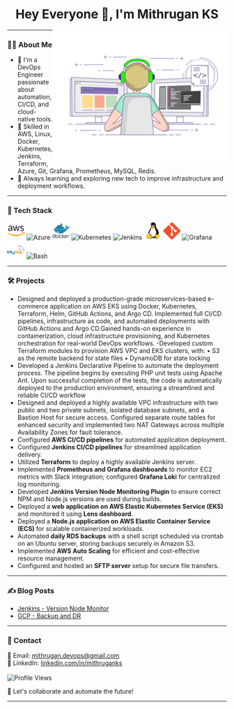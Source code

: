 <h1 align="center">Hey Everyone 👋, I'm Mithrugan KS</h1>

<img align="right" alt="Coding" width="400" src="https://raw.githubusercontent.com/devSouvik/devSouvik/master/gif3.gif">

---

### 👨‍💻 About Me

- 🔧 I'm a DevOps Engineer passionate about automation, CI/CD, and cloud-native tools.
- 🚀 Skilled in AWS, Linux, Docker, Kubernetes, Jenkins, Terraform, Azure, Git, Grafana, Prometheus, MySQL, Redis.
- 🎯 Always learning and exploring new tech to improve infrastructure and deployment workflows.

---

### 🧰 Tech Stack

<p align="left">
  <img src="https://raw.githubusercontent.com/devicons/devicon/master/icons/amazonwebservices/amazonwebservices-original-wordmark.svg" width="40" height="40" alt="AWS"/>
  <img src="https://www.vectorlogo.zone/logos/microsoft_azure/microsoft_azure-icon.svg" width="40" height="40" alt="Azure"/>
  <img src="https://raw.githubusercontent.com/devicons/devicon/master/icons/docker/docker-original-wordmark.svg" width="40" height="40" alt="Docker"/>
  <img src="https://www.vectorlogo.zone/logos/kubernetes/kubernetes-icon.svg" width="40" height="40" alt="Kubernetes"/>
  <img src="https://www.vectorlogo.zone/logos/jenkins/jenkins-icon.svg" width="40" height="40" alt="Jenkins"/>
  <img src="https://raw.githubusercontent.com/devicons/devicon/master/icons/linux/linux-original.svg" width="40" height="40" alt="Linux"/>
  <img src="https://raw.githubusercontent.com/devicons/devicon/master/icons/git/git-original.svg" width="40" height="40" alt="Git"/>
  <img src="https://www.vectorlogo.zone/logos/grafana/grafana-icon.svg" width="40" height="40" alt="Grafana"/>
  <img src="https://raw.githubusercontent.com/devicons/devicon/master/icons/mysql/mysql-original-wordmark.svg" width="40" height="40" alt="MySQL"/>
  <img src="https://www.vectorlogo.zone/logos/gnu_bash/gnu_bash-icon.svg" width="40" height="40" alt="Bash"/>
</p>

---

### 🛠️ Projects
-  Designed and deployed a production-grade microservices-based e-commerce application on AWS EKS using Docker, Kubernetes, Terraform, Helm, GitHub Actions, and Argo CD.
Implemented full CI/CD pipelines, infrastructure as code, and automated deployments with GitHub Actions and Argo CD.Gained hands-on experience in containerization, cloud infrastructure provisioning, and Kubernetes orchestration for real-world DevOps workflows.
-Developed custom Terraform modules to provision AWS VPC and EKS clusters, with:
• S3 as the remote backend for state files
• DynamoDB for state locking
-  Developed a Jenkins Declarative Pipeline to automate the deployment process. The pipeline begins by executing PHP unit tests using Apache Ant. Upon successful completion of the tests, the code is automatically deployed to the production environment, ensuring a streamlined and reliable CI/CD workflow
-  Designed and deployed a highly available VPC infrastructure with two public and two private subnets, isolated database subnets, and a Bastion Host for secure access. Configured separate route tables for enhanced security and implemented     two NAT Gateways across multiple Availability Zones for fault tolerance.
-  Configured **AWS CI/CD pipelines** for automated application deployment.
-  Configured **Jenkins CI/CD pipelines** for streamlined application delivery.
-  Utilized **Terraform** to deploy a highly available Jenkins server.
-  Implemented **Prometheus and Grafana dashboards** to monitor EC2 metrics with Slack integration; configured **Grafana Loki** for centralized log monitoring.
-  Developed **Jenkins Version Node Monitoring Plugin** to ensure correct NPM and Node.js versions are used during builds.
-  Deployed a **web application on AWS Elastic Kubernetes Service (EKS)** and monitored it using **Lens dashboard**.
-  Deployed a **Node.js application on AWS Elastic Container Service (ECS)** for scalable containerized workloads.
-  Automated **daily RDS backups** with a shell script scheduled via crontab on an Ubuntu server, storing backups securely in Amazon S3.
-  Implemented **AWS Auto Scaling** for efficient and cost-effective resource management.
-  Configured and hosted an **SFTP server** setup for secure file transfers.

---

### ✍️ Blog Posts

- [Jenkins - Version Node Monitor](https://medium.com/@ksmithrugan10/jenkins-version-node-monitor-9bd8c9bb5acb)
- [GCP - Backup and DR](https://medium.com/@ksmithrugan10/gcp-backup-and-dr-5fa2f684354f)

---

### 💬 Contact

<p align="left">
  📧 Email: <a href="mailto:mithrugan.devops@gmail.com">mithrugan.devops@gmail.com</a><br>
  🔗 LinkedIn: <a href="https://www.linkedin.com/in/mithruganks" target="_blank">linkedin.com/in/mithruganks</a><br><br>
  <img src="https://komarev.com/ghpvc/?username=MithrugandevOps&label=Profile%20views&color=0e75b6&style=flat" alt="Profile Views" />
</p>

💬 Let's collaborate and automate the future!

---
